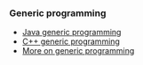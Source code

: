 ### Generic programming
- [Java generic programming](http://albertoferrari.github.io/generics/java_generic_programming.pdf)
- [C++ generic programming](http://albertoferrari.github.io/generics/cpp_generic_programming.pdf)
- [More on generic programming](http://albertoferrari.github.io/generics/more_generic_programming.pdf)
